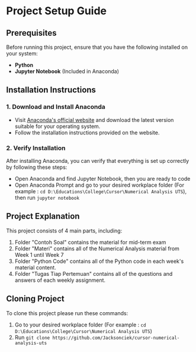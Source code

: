 # Project Setup Guide

## Prerequisites

Before running this project, ensure that you have the following installed on your system:

- **Python** 
- **Jupyter Notebook** (Included in Anaconda)

## Installation Instructions

### 1. Download and Install Anaconda
- Visit [Anaconda's official website](https://www.anaconda.com/) and download the latest version suitable for your operating system.
- Follow the installation instructions provided on the website.

### 2. Verify Installation
After installing Anaconda, you can verify that everything is set up correctly by following these steps:

- Open Anaconda and find Jupyter Notebook, then you are ready to code
- Open Anaconda Prompt and go to your desired workplace folder (For example : `cd D:\Educations\College\Cursor\Numerical Analysis UTS`), then run `jupyter notebook`

## Project Explanation

This project consists of 4 main parts, including:

1. Folder "Contoh Soal" contains the material for mid-term exam
2. Folder "Materi" contains all of the Numerical Analysis material from Week 1 until Week 7
3. Folder "Python Code" contains all of the Python code in each week's material content.
4. Folder "Tugas Tiap Pertemuan" contains all of the questions and answers of each weekly assignment.

## Cloning Project

To clone this project please run these commands:

1. Go to your desired workplace folder (For example : `cd D:\Educations\College\Cursor\Numerical Analysis UTS`)
2. Run `git clone https://github.com/Jacksonciek/cursor-numerical-analysis-uts`
